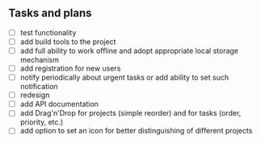 ## Tasks and plans

- [ ] test functionality
- [ ] add build tools to the project
- [ ] add full ability to work offline and adopt appropriate local storage mechanism
- [ ] add registration for new users
- [ ] notify periodically about urgent tasks or add ability to set such notification
- [ ] redesign
- [ ] add API documentation
- [ ] add Drag'n'Drop for projects (simple reorder) and for tasks (order, priority, etc.)
- [ ] add option to set an icon for better distinguishing of different projects
